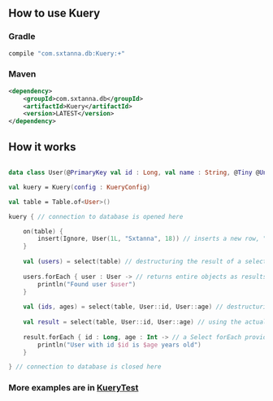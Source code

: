 ## How to use Kuery

### Gradle
```groovy
compile "com.sxtanna.db:Kuery:+"
```

### Maven
```xml
<dependency>
    <groupId>com.sxtanna.db</groupId>
    <artifactId>Kuery</artifactId>
    <version>LATEST</version>
</dependency>
```

## How it works

```kotlin

data class User(@PrimaryKey val id : Long, val name : String, @Tiny @Unsigned val age : Int)

val kuery = Kuery(config : KueryConfig)

val table = Table.of<User>()

kuery { // connection to database is opened here

    on(table) {
        insert(Ignore, User(1L, "Sxtanna", 18)) // inserts a new row, "ignoring" duplicate (via update primaryKey=primaryKey)
    }
    
    val (users) = select(table) // destructuring the result of a select call yields its contents
    
    users.forEach { user : User -> // returns entire objects as results
        println("Found user $user")
    }
    
    val (ids, ages) = select(table, User::id, User::age) // destructuring multi select call yields all results
    
    val result = select(table, User::id, User::age) // using the actual resulting Select, you may invoke forEach
    
    result.forEach { id : Long, age : Int -> // a Select forEach provides each result
        println("User with id $id is $age years old")    
    }

} // connection to database is closed here
```

### More examples are in [KueryTest](https://github.com/Sxtanna/KDatabases/blob/master/Kuery/src/test/kotlin/com/sxtanna/db/KueryTest.kt)
